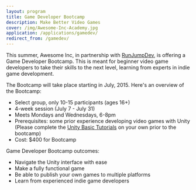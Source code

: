 ```yaml
---
layout: program
title: Game Developer Bootcamp
description: Make Better Video Games
cover: /img/Awesome-Inc-Academy.jpg
application: /applications/gamedev/
redirect_from: /gamedev/
---
```


This summer, Awesome Inc, in partnership with [RunJumpDev](http://runjumpdev.org), is offering a Game Developer Bootcamp. This is meant for beginner video game developers to take their skills to the next level, learning from experts in indie game development.

The Bootcamp will take place starting in July, 2015.  Here's an overview of the Bootcamp:

* Select group, only 10-15 participants (ages 16+)
* 4-week session (July 7 - July 31)
* Meets Mondays and Wednesdays, 6-8pm
* Prerequisites: some prior experience developing video games with Unity (Please complete the [Unity Basic Tutorials](http://unity3d.com/learn/tutorials/modules) on your own prior to the bootcamp)
* Cost: $400 for Bootcamp

Game Developer Bootcamp outcomes:

* Navigate the Unity interface with ease
* Make a fully functional game
* Be able to publish your own games to multiple platforms
* Learn from experienced indie game developers